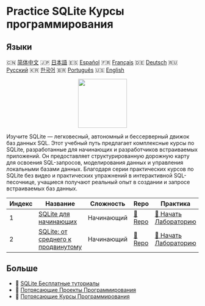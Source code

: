 # Practice SQLite Курсы программирования

## Языки

🇨🇳 [简体中文](README_zh.md) 🇯🇵 [日本語](README_ja.md) 🇪🇸 [Español](README_es.md) 🇫🇷 [Français](README_fr.md) 🇩🇪 [Deutsch](README_de.md) 🇷🇺 [Русский](README_ru.md) 🇰🇷 [한국어](README_ko.md) 🇧🇷 [Português](README_pt.md) 🇺🇸 [English](README.md) 

<div align="center">
<img width="128px" src="https://file.labex.io/path/yNOqpRQSmPL4.png">
</div>

Изучите SQLite — легковесный, автономный и бессерверный движок баз данных SQL. Этот учебный путь предлагает комплексные курсы по SQLite, разработанные для начинающих и разработчиков встраиваемых приложений. Он предоставляет структурированную дорожную карту для освоения SQL-запросов, моделирования данных и управления локальными базами данных. Благодаря серии практических курсов по SQLite без видео и практических упражнений в интерактивной SQL-песочнице, учащиеся получают реальный опыт в создании и запросе встраиваемых баз данных.

|   Индекс | Название                                                                                          | Сложность   | Repo                                                                     | Практика                                                                             |
|----------|---------------------------------------------------------------------------------------------------|-------------|--------------------------------------------------------------------------|--------------------------------------------------------------------------------------|
|        1 | [SQLite для начинающих](https://labex.io/ru/courses/sqlite-for-beginners)                         | Начинающий  | [🔗 Repo](https://github.com/labex-labs/sqlite-for-beginners)            | [🚀 Начать Лабораторию](https://labex.io/ru/courses/sqlite-for-beginners)            |
|        2 | [SQLite: от среднего к продвинутому](https://labex.io/ru/courses/sqlite-intermediate-to-advanced) | Начинающий  | [🔗 Repo](https://github.com/labex-labs/sqlite-intermediate-to-advanced) | [🚀 Начать Лабораторию](https://labex.io/ru/courses/sqlite-intermediate-to-advanced) |

## Больше

- 🔗 [SQLite Бесплатные туториалы](https://github.com/labex-labs/sqlite-free-tutorials)
- 🔗 [Потрясающие Проекты Программирования](https://github.com/labex-labs/awesome-programming-projects)
- 🔗 [Потрясающие Курсы Программирования](https://github.com/labex-labs/awesome-programming-courses)

